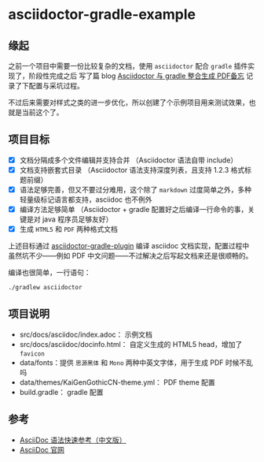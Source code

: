 # asciidoctor-gradle-example

## 缘起

之前一个项目中需要一份比较复杂的文档，使用 `asciidoctor` 配合 `gradle` 插件实现了，阶段性完成之后
写了篇 blog [Asciidoctor 与 gradle 整合生成 PDF备忘](https://my.oschina.net/someok/blog/3078678)
记录了下配置与采坑过程。

不过后来需要对样式之类的进一步优化，所以创建了个示例项目用来测试效果，也就是当前这个了。

## 项目目标

- [X] 文档分隔成多个文件编辑并支持合并 （Asciidoctor 语法自带 include）
- [X] 文档支持嵌套式目录 （Asciidoctor 语法支持深度列表，且支持 1.2.3 格式标题前缀）
- [X] 语法足够完善，但又不要过分难用，这个除了 `markdown` 过度简单之外，多种轻量级标记语言都支持，asciidoc 也不例外
- [X] 编译方法足够简单 （Asciidoctor + gradle 配置好之后编译一行命令的事，关键是对 java 程序员足够友好）
- [X] 生成 `HTML5` 和 `PDF` 两种格式文档

上述目标通过 [asciidoctor-gradle-plugin](https://github.com/asciidoctor/asciidoctor-gradle-plugin)
编译 asciidoc 文档实现，配置过程中虽然坑不少——例如 PDF 中文问题——不过解决之后写起文档来还是很顺畅的。

编译也很简单，一行语句：
```bash
./gradlew asciidoctor
```

## 项目说明

- src/docs/asciidoc/index.adoc： 示例文档
- src/docs/asciidoc/docinfo.html： 自定义生成的 HTML5 head，增加了 `favicon`
- data/fonts：提供 `思源黑体` 和 `Mono` 两种中英文字体，用于生成 PDF 时候不乱吗
- data/themes/KaiGenGothicCN-theme.yml： PDF theme 配置
- build.gradle： gradle 配置

## 参考

- [AsciiDoc 语法快速参考（中文版）](https://asciidoctor.cn/docs/asciidoc-syntax-quick-reference/)
- [AsciiDoc 官网](https://asciidoctor.org/)
